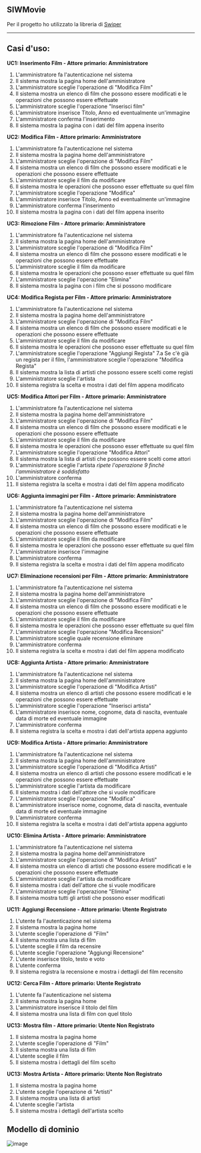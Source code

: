 
SIWMovie
---
Per il progetto ho utilizzato la libreria di [Swiper](https://swiperjs.com/swiper-api)

---
Casi d'uso:
---
**UC1: Inserimento Film - Attore primario: Amministratore**
  1. L'amministratore fa l'autenticazione nel sistema
  2. Il sistema mostra la pagina home dell'amministratore
  3. L'amministratore sceglie l'operazione di "Modifica Film"
  4. Il sistema mostra un elenco di film che possono essere modificati e le operazioni che possono essere effettuate
  5. L'amministratore sceglie l'operazione "Inserisci film"
  6. L'amministratore inserisce Titolo, Anno ed eventualmente un'immagine
  7. L'amministratore conferma l'inserimento
  8. Il sistema mostra la pagina con i dati del film appena inserito

**UC2: Modifica Film - Attore primario: Amministratore**
  1. L'amministratore fa l'autenticazione nel sistema
  2. Il sistema mostra la pagina home dell'amministratore
  3. L'amministratore sceglie l'operazione di "Modifica Film"
  4. Il sistema mostra un elenco di film che possono essere modificati e le operazioni che possono essere effettuate
  5. L'amministratore sceglie il film da modificare
  6. Il sistema mostra le operazioni che possono esser effettuate su quel film
  7. L'amministratore sceglie l'operazione "Modifica"
  8. L'amministratore inserisce Titolo, Anno ed eventualmente un'immagine
  9. L'amministratore conferma l'inserimento
  10. Il sistema mostra la pagina con i dati del film appena inserito

**UC3: Rimozione Film - Attore primario: Amministratore**
  1. L'amministratore fa l'autenticazione nel sistema
  2. Il sistema mostra la pagina home dell'amministratore
  3. L'amministratore sceglie l'operazione di "Modifica Film"
  4. Il sistema mostra un elenco di film che possono essere modificati e le operazioni che possono essere effettuate
  5. L'amministratore sceglie il film da modificare
  6. Il sistema mostra le operazioni che possono esser effettuate su quel film
  7. L'amministratore sceglie l'operazione "Elimina"
  8. Il sistema mostra la pagina con i film che si possono modificare

**UC4: Modifica Regista per Film - Attore primario: Amministratore**
  1. L'amministratore fa l'autenticazione nel sistema
  2. Il sistema mostra la pagina home dell'amministratore
  3. L'amministratore sceglie l'operazione di "Modifica Film"
  4. Il sistema mostra un elenco di film che possono essere modificati e le operazioni che possono essere effettuate
  5. L'amministratore sceglie il film da modificare
  6. Il sistema mostra le operazioni che possono esser effettuate su quel film
  7. L'amministratore sceglie l'operazione "Aggiungi Regista"
  7.a Se c'è già un regista per il film, l'amministratore sceglie l'operazione "Modifica Regista"
  8. Il sistema mostra la lista di artisti che possono essere scelti come registi
  9. L'amministratore sceglie l'artista
  10. Il sistema registra la scelta e mostra i dati del film appena modificato

**UC5: Modifica Attori per Film - Attore primario: Amministratore**
  1. L'amministratore fa l'autenticazione nel sistema
  2. Il sistema mostra la pagina home dell'amministratore
  3. L'amministratore sceglie l'operazione di "Modifica Film"
  4. Il sistema mostra un elenco di film che possono essere modificati e le operazioni che possono essere effettuate
  5. L'amministratore sceglie il film da modificare
  6. Il sistema mostra le operazioni che possono esser effettuate su quel film
  7. L'amministratore sceglie l'operazione "Modifica Attori"
  8. Il sistema mostra la lista di artisti che possono essere scelti come attori
  9. L'amministratore sceglie l'artista
  *ripete l'operazione 9 finchè l'amministratore è soddisfatto*
  10. L'amministratore conferma
  11. Il sistema registra la scelta e mostra i dati del film appena modificato

**UC6: Aggiunta immagini per Film - Attore primario: Amministratore**
  1. L'amministratore fa l'autenticazione nel sistema
  2. Il sistema mostra la pagina home dell'amministratore
  3. L'amministratore sceglie l'operazione di "Modifica Film"
  4. Il sistema mostra un elenco di film che possono essere modificati e le operazioni che possono essere effettuate
  5. L'amministratore sceglie il film da modificare
  6. Il sistema mostra le operazioni che possono esser effettuate su quel film
  7. L'amministratore inserisce l'immagine
  8. L'amministratore conferma
  9. Il sistema registra la scelta e mostra i dati del film appena modificato

**UC7: Eliminazione recensioni per Film - Attore primario: Amministratore**
  1. L'amministratore fa l'autenticazione nel sistema
  2. Il sistema mostra la pagina home dell'amministratore
  3. L'amministratore sceglie l'operazione di "Modifica Film"
  4. Il sistema mostra un elenco di film che possono essere modificati e le operazioni che possono essere effettuate
  5. L'amministratore sceglie il film da modificare
  6. Il sistema mostra le operazioni che possono esser effettuate su quel film
  7. L'amministratore sceglie l'operazione "Modifica Recensioni"
  8. L'amministratore sceglie quale recensione eliminare
  9. L'amministratore conferma
  10. Il sistema registra la scelta e mostra i dati del film appena modificato

**UC8: Aggiunta Artista - Attore primario: Amministratore**
  1. L'amministratore fa l'autenticazione nel sistema
  2. Il sistema mostra la pagina home dell'amministratore
  3. L'amministratore sceglie l'operazione di "Modifica Artisti"
  4. Il sistema mostra un elenco di artisti che possono essere modificati e le operazioni che possono essere effettuate
  5. L'amministratore sceglie l'operazione "Inserisci artista"
  6. L'amministratore inserisce nome, cognome, data di nascita, eventuale data di morte ed eventuale immagine
  7. L'amministratore conferma
  8. Il sistema registra la scelta e mostra i dati dell'artista appena aggiunto


**UC9: Modifica Artista - Attore primario: Amministratore**
  1. L'amministratore fa l'autenticazione nel sistema
  2. Il sistema mostra la pagina home dell'amministratore
  3. L'amministratore sceglie l'operazione di "Modifica Artisti"
  4. Il sistema mostra un elenco di artisti che possono essere modificati e le operazioni che possono essere effettuate
  5. L'amministratore sceglie l'artista da modificare
  6. Il sistema mostra i dati dell'attore che si vuole modificare
  7. L'amministratore sceglie l'operazione "Modifica"
  8. L'amministratore inserisce nome, cognome, data di nascita, eventuale data di morte ed eventuale immagine
  9. L'amministratore conferma
  10. Il sistema registra la scelta e mostra i dati dell'artista appena aggiunto

**UC10: Elimina Artista - Attore primario: Amministratore**
  1. L'amministratore fa l'autenticazione nel sistema
  2. Il sistema mostra la pagina home dell'amministratore
  3. L'amministratore sceglie l'operazione di "Modifica Artisti"
  4. Il sistema mostra un elenco di artisti che possono essere modificati e le operazioni che possono essere effettuate
  5. L'amministratore sceglie l'artista da modificare
  6. Il sistema mostra i dati dell'attore che si vuole modificare
  7. L'amministratore sceglie l'operazione "Elimina"
  8. Il sistema mostra tutti gli artisti che possono esser modificati

**UC11: Aggiungi Recensione - Attore primario: Utente Registrato**
  1. L'utente fa l'autenticazione nel sistema
  2. Il sistema mostra la pagina home
  3. L'utente sceglie l'operazione di "Film"
  4. Il sistema mostra una lista di film
  5. L'utente sceglie il film da recensire
  6. L'utente sceglie l'operazione "Aggiungi Recensione"
  7. L'utente inserisce titolo, testo e voto
  8. L'utente conferma
  9. Il sistema registra la recensione e mostra i dettagli del film recensito

**UC12: Cerca Film - Attore primario: Utente Registrato**
  1. L'utente fa l'autenticazione nel sistema
  2. Il sistema mostra la pagina home
  3. L'amministratore inserisce il titolo del film
  4. Il sistema mostra una lista di film con quel titolo


**UC13: Mostra film - Attore primario: Utente Non Registrato**
  1. Il sistema mostra la pagina home
  2. L'utente sceglie l'operazione di "Film"
  3. Il sistema mostra una lista di film
  4. L'utente sceglie il film
  5. Il sistema mostra i dettagli del film scelto

**UC13: Mostra Artista - Attore primario: Utente Non Registrato**
  1. Il sistema mostra la pagina home
  2. L'utente sceglie l'operazione di "Artisti"
  3. Il sistema mostra una lista di artisti
  4. L'utente sceglie l'artista
  5. Il sistema mostra i dettagli dell'artista scelto

Modello di dominio
---
![image](blob:https://web.telegram.org/37097b03-a676-438f-832b-a589f699d04b)

 


